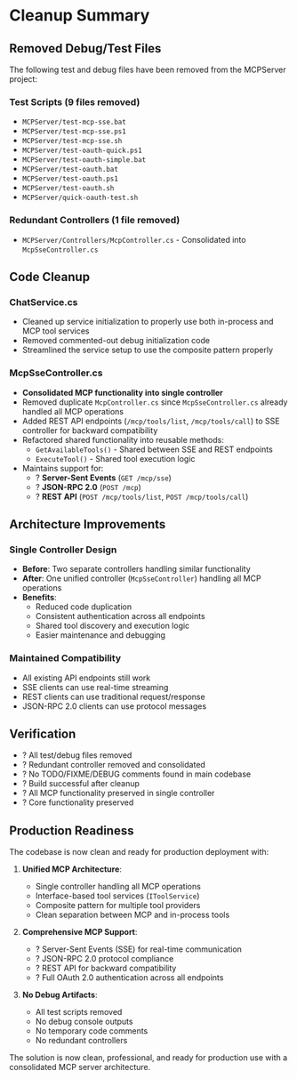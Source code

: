 # Cleanup Summary

## Removed Debug/Test Files

The following test and debug files have been removed from the MCPServer project:

### Test Scripts (9 files removed)
- `MCPServer/test-mcp-sse.bat`
- `MCPServer/test-mcp-sse.ps1` 
- `MCPServer/test-mcp-sse.sh`
- `MCPServer/test-oauth-quick.ps1`
- `MCPServer/test-oauth-simple.bat`
- `MCPServer/test-oauth.bat`
- `MCPServer/test-oauth.ps1`
- `MCPServer/test-oauth.sh`
- `MCPServer/quick-oauth-test.sh`

### Redundant Controllers (1 file removed)
- `MCPServer/Controllers/McpController.cs` - Consolidated into `McpSseController.cs`

## Code Cleanup

### ChatService.cs
- Cleaned up service initialization to properly use both in-process and MCP tool services
- Removed commented-out debug initialization code
- Streamlined the service setup to use the composite pattern properly

### McpSseController.cs
- **Consolidated MCP functionality into single controller**
- Removed duplicate `McpController.cs` since `McpSseController.cs` already handled all MCP operations
- Added REST API endpoints (`/mcp/tools/list`, `/mcp/tools/call`) to SSE controller for backward compatibility
- Refactored shared functionality into reusable methods:
  - `GetAvailableTools()` - Shared between SSE and REST endpoints
  - `ExecuteTool()` - Shared tool execution logic
- Maintains support for:
  - ? **Server-Sent Events** (`GET /mcp/sse`)
  - ? **JSON-RPC 2.0** (`POST /mcp`)
  - ? **REST API** (`POST /mcp/tools/list`, `POST /mcp/tools/call`)

## Architecture Improvements

### Single Controller Design
- **Before**: Two separate controllers handling similar functionality
- **After**: One unified controller (`McpSseController`) handling all MCP operations
- **Benefits**:
  - Reduced code duplication
  - Consistent authentication across all endpoints
  - Shared tool discovery and execution logic
  - Easier maintenance and debugging

### Maintained Compatibility
- All existing API endpoints still work
- SSE clients can use real-time streaming
- REST clients can use traditional request/response
- JSON-RPC 2.0 clients can use protocol messages

## Verification

- ? All test/debug files removed
- ? Redundant controller removed and consolidated
- ? No TODO/FIXME/DEBUG comments found in main codebase
- ? Build successful after cleanup
- ? All MCP functionality preserved in single controller
- ? Core functionality preserved

## Production Readiness

The codebase is now clean and ready for production deployment with:

1. **Unified MCP Architecture**: 
   - Single controller handling all MCP operations
   - Interface-based tool services (`IToolService`)
   - Composite pattern for multiple tool providers
   - Clean separation between MCP and in-process tools

2. **Comprehensive MCP Support**:
   - ? Server-Sent Events (SSE) for real-time communication
   - ? JSON-RPC 2.0 protocol compliance
   - ? REST API for backward compatibility
   - ? Full OAuth 2.0 authentication across all endpoints

3. **No Debug Artifacts**:
   - All test scripts removed
   - No debug console outputs
   - No temporary code comments
   - No redundant controllers

The solution is now clean, professional, and ready for production use with a consolidated MCP server architecture.